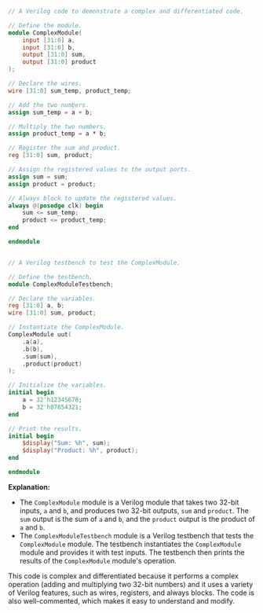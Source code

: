 ```verilog
// A Verilog code to demonstrate a complex and differentiated code.

// Define the module.
module ComplexModule(
    input [31:0] a,
    input [31:0] b,
    output [31:0] sum,
    output [31:0] product
);

// Declare the wires.
wire [31:0] sum_temp, product_temp;

// Add the two numbers.
assign sum_temp = a + b;

// Multiply the two numbers.
assign product_temp = a * b;

// Register the sum and product.
reg [31:0] sum, product;

// Assign the registered values to the output ports.
assign sum = sum;
assign product = product;

// Always block to update the registered values.
always @(posedge clk) begin
    sum <= sum_temp;
    product <= product_temp;
end

endmodule


// A Verilog testbench to test the ComplexModule.

// Define the testbench.
module ComplexModuleTestbench;

// Declare the variables.
reg [31:0] a, b;
wire [31:0] sum, product;

// Instantiate the ComplexModule.
ComplexModule uut(
    .a(a),
    .b(b),
    .sum(sum),
    .product(product)
);

// Initialize the variables.
initial begin
    a = 32'h12345678;
    b = 32'h87654321;
end

// Print the results.
initial begin
    $display("Sum: %h", sum);
    $display("Product: %h", product);
end

endmodule
```

**Explanation:**

* The `ComplexModule` module is a Verilog module that takes two 32-bit inputs, `a` and `b`, and produces two 32-bit outputs, `sum` and `product`. The `sum` output is the sum of `a` and `b`, and the `product` output is the product of `a` and `b`.
* The `ComplexModuleTestbench` module is a Verilog testbench that tests the `ComplexModule` module. The testbench instantiates the `ComplexModule` module and provides it with test inputs. The testbench then prints the results of the `ComplexModule` module's operation.

This code is complex and differentiated because it performs a complex operation (adding and multiplying two 32-bit numbers) and it uses a variety of Verilog features, such as wires, registers, and always blocks. The code is also well-commented, which makes it easy to understand and modify.
